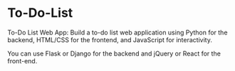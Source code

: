 # To-Do-List
To-Do List Web App: Build a to-do list web application using Python for the backend, HTML/CSS for the frontend, and JavaScript for interactivity.

You can use Flask or Django for the backend and jQuery or React for the front-end.
